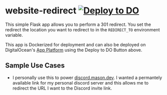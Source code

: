# website-redirect [![Deploy to DO](https://www.deploytodo.com/do-btn-blue.svg)](https://cloud.digitalocean.com/apps/new?repo=https://github.com/masonegger/website-redirect/tree/main)

This simple Flask app allows you to perform a 301 redirect. You set the redirect
the location you want to redirect to in the `REDIRECT_TO` environment variable.

This app is Dockerized for deployment and can also be deployed on DigitalOcean's
[App Platform](https://docs.digitalocean.com/products/app-platform/) using the 
Deploy to DO Button above.


## Sample Use Cases
* I personally use this to power [discord.mason.dev](https://discord.mason.dev).
I wanted a permantely available link for my personal discord server and this allows
me to redirect the URL I want to the Discord invite link.
